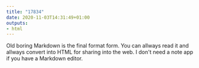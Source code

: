 ```yaml
---
title: "17834"
date: 2020-11-03T14:31:49+01:00
outputs:
- html
---
```


Old boring Markdown is the final format form. You can allways read it and allways convert into HTML for sharing into the web.
I don't need a note app if you have a Markdown editor.
